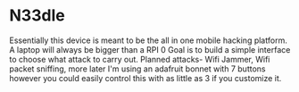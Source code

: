 # N33dle

Essentially this device is meant to be the all in one mobile hacking platform.
A laptop will always be bigger than a RPI 0
Goal is to build a simple interface to choose what attack to carry out.
Planned attacks- Wifi Jammer, Wifi packet sniffing, more later
I'm using an adafruit bonnet with 7 buttons however you could easily control this with as little as 3 if you customize it.
